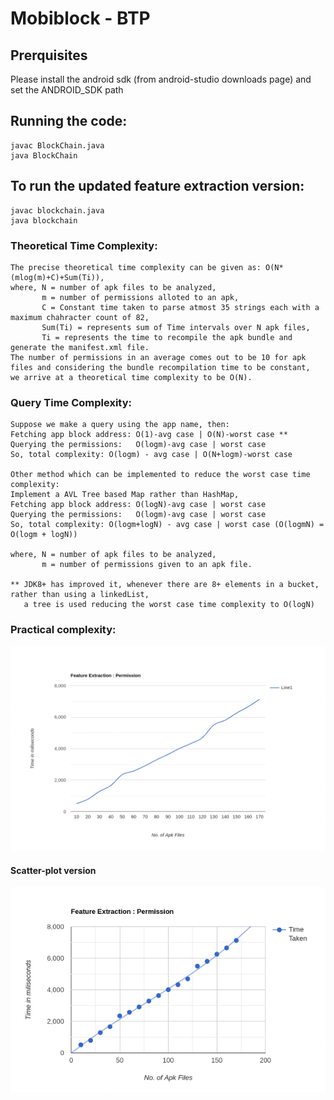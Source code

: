 # Mobiblock - BTP

## Prerquisites
Please install the android sdk (from android-studio downloads page) and set the ANDROID_SDK path

## Running the code:
```
javac BlockChain.java
java BlockChain
```
## To run the updated feature extraction version:
```
javac blockchain.java
java blockchain
```

### Theoretical Time Complexity:
```
The precise theoretical time complexity can be given as: O(N*(mlog(m)+C)+Sum(Ti)),  
where, N = number of apk files to be analyzed,  
       m = number of permissions alloted to an apk,  
       C = Constant time taken to parse atmost 35 strings each with a maximum chahracter count of 82,  
       Sum(Ti) = represents sum of Time intervals over N apk files,  
       Ti = represents the time to recompile the apk bundle and generate the manifest.xml file.  
The number of permissions in an average comes out to be 10 for apk files and considering the bundle recompilation time to be constant,  
we arrive at a theoretical time complexity to be O(N).
```
### Query Time Complexity:
```
Suppose we make a query using the app name, then:  
Fetching app block address: O(1)-avg case | O(N)-worst case ** 
Querying the permissions:   O(logm)-avg case | worst case  
So, total complexity: O(logm) - avg case | O(N+logm)-worst case  

Other method which can be implemented to reduce the worst case time complexity:  
Implement a AVL Tree based Map rather than HashMap,  
Fetching app block address: O(logN)-avg case | worst case  
Querying the permissions:   O(logm)-avg case | worst case  
So, total complexity: O(logm+logN) - avg case | worst case (O(logmN) = O(logm + logN))  

where, N = number of apk files to be analyzed,  
       m = number of permissions given to an apk file. 

** JDK8+ has improved it, whenever there are 8+ elements in a bucket, rather than using a linkedList,   
   a tree is used reducing the worst case time complexity to O(logN)
```

### Practical complexity:

![Permission blockchain](images/line-graph.png)

#### Scatter-plot version
![Scatter-plot of Feature Extraction: Permission](images/scatter-plot.png)
